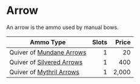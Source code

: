 # Arrow

An arrow is the ammo used by manual bows.

| Ammo Type                                                                       | Slots | Price |
| ------------------------------------------------------------------------------- | ----: | ----: |
| Quiver of [Mundane Arrows](../../Material%20Properties/Mundane%20Property.md)   |     1 |    20 |
| Quiver of [Silvered Arrows](../../Material%20Properties/Silvered%20Property.md) |     1 |   400 |
| Quiver of [Mythril Arrows](../../Material%20Properties/Mythril%20Property.md)   |     1 | 2,000 |
